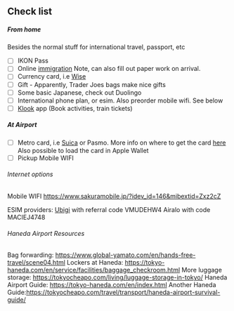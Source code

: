 
## Check list

##### From home

Besides the normal stuff for international travel, passport, etc

- [ ] IKON Pass
- [ ] Online [immigration](https://vjw-lp.digital.go.jp/en/) Note, can also fill out paper work on arrival.
- [ ] Currency card, i.e [Wise](https://wise.com/us/card/)
- [ ] Gift - Apparently, Trader Joes bags make nice gifts
- [ ] Some basic Japanese,  check out Duolingo
- [ ] International phone plan, or esim. Also preorder mobile wifi. See below
- [ ] [Klook](https://www.klook.com/?spm=Tetris_Appdownload.TopNavigation.BackHome&clickId=8ecfa64a05) app (Book activities, train tickets) 

##### At Airport

- [ ] Metro card, i.e [Suica](https://en.japantravel.com/guide/how-to-get-a-suica-card/22316) or Pasmo. More info on where to get the card [here](https://www.jreast.co.jp/multi/en/welcomesuica/welcomesuica.html) Also possible to load the card in Apple Wallet
- [ ] Pickup Mobile WIFI

###### Internet options

Mobile WIFI <https://www.sakuramobile.jp/?idev_id=146&mibextid=Zxz2cZ> 

ESIM providers:
[Ubigi](https://cellulardata.ubigi.com/data-plans-and-coverage/) with referral code VMUDEHW4 
Airalo with code MACIEJ4748

###### Haneda Airport Resources

Bag forwarding: <https://www.global-yamato.com/en/hands-free-travel/scene04.html>
Lockers at Haneda: https://tokyo-haneda.com/en/service/facilities/baggage_checkroom.html
More luggage storage: https://tokyocheapo.com/living/luggage-storage-in-tokyo/
Haneda Airport Guide: https://tokyo-haneda.com/en/index.html 
Another Haneda Guide:https://tokyocheapo.com/travel/transport/haneda-airport-survival-guide/
